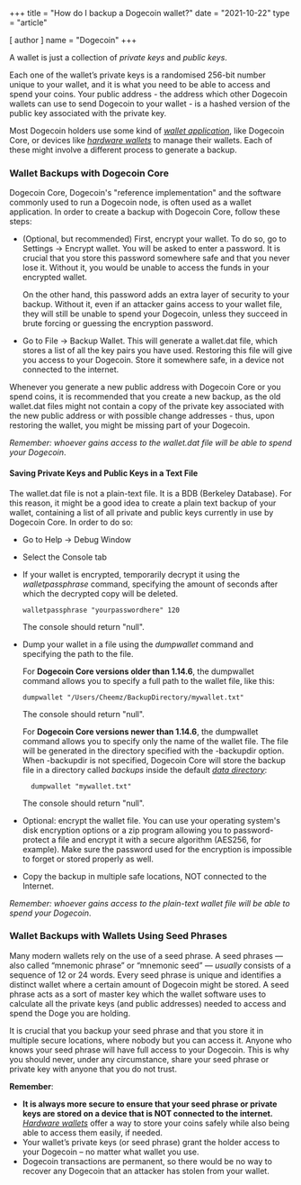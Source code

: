 +++
title = "How do I backup a Dogecoin wallet?"
date = "2021-10-22"
type = "article"

[ author ]
  name = "Dogecoin"
+++

A wallet is just a collection of *private keys* and *public keys*. 

Each one of the wallet’s private keys is a randomised 256-bit number unique to your wallet, and it is what you need to be able to access and spend your coins. Your public address - the address which other Dogecoin wallets can use to send Dogecoin to your wallet - is a hashed version of the public key associated with the private key.

Most Dogecoin holders use some kind of [*wallet application*](/dogepedia/articles/how-do-i-get-a-wallet), like Dogecoin Core, or devices like [*hardware wallets*](/dogepedia/articles/dogecoin-hardware-wallets/) to manage their wallets. Each of these might involve a different process to generate a backup. 

### Wallet Backups with Dogecoin Core

Dogecoin Core, Dogecoin's "reference implementation" and the software commonly used to run a Dogecoin node, is often used as a wallet application. In order to create a backup with Dogecoin Core, follow these steps:

- (Optional, but recommended) First, encrypt your wallet. To do so, go to Settings -> Encrypt wallet. You will be asked to enter a password. It is crucial that you store this password somewhere safe and that you never lose it. Without it, you would be unable to access the funds in your encrypted wallet. 

   On the other hand, this password adds an extra layer of security to your backup. Without it, even if an attacker gains access to your wallet file, they will still be unable to spend your Dogecoin, unless they succeed in brute forcing or guessing the encryption password.
- Go to File -> Backup Wallet. This will generate a wallet.dat file, which stores a list of all the key pairs you have used. Restoring this file will give you access to your Dogecoin. Store it somewhere safe, in a device not connected to the internet.

Whenever you generate a new public address with Dogecoin Core or you spend coins, it is recommended that you create a new backup, as the old wallet.dat files might not contain a copy of the private key associated with the new public address or with possible change addresses - thus, upon restoring the wallet, you might be missing part of your Dogecoin.

*Remember: whoever gains access to the wallet.dat file will be able to spend your Dogecoin*.

#### Saving Private Keys and Public Keys in a Text File
The wallet.dat file is not a plain-text file. It is a BDB (Berkeley Database). For this reason, it might be a good idea to create a plain text backup of your wallet, containing a list of all private and public keys currently in use by Dogecoin Core. In order to do so:

- Go to Help -> Debug Window
- Select the Console tab
- If your wallet is encrypted, temporarily decrypt it using the *walletpassphrase* command, specifying the amount of seconds after which the decrypted copy will be deleted.
	```console
    walletpassphrase "yourpasswordhere" 120
    ```
    The console should return "null".
- Dump your wallet in a file using the *dumpwallet* command and specifying the path to the file.

  For **Dogecoin Core versions older than 1.14.6**, the dumpwallet command allows you to specify a full path to the wallet file, like this:
	```console
    dumpwallet "/Users/Cheemz/BackupDirectory/mywallet.txt"
    ```
    The console should return "null".

  For **Dogecoin Core versions newer than 1.14.6**, the dumpwallet command allows you to specify only the name of the wallet file. The file will be generated in the directory specified with the -backupdir option. When -backupdir is not specified, Dogecoin Core will store the backup file in a directory called *backups* inside the default [*data directory*](/dogepedia/how-tos/operating-a-node/#data-directory):
  ```console
    dumpwallet "mywallet.txt"
    ```
    The console should return "null".

- Optional: encrypt the wallet file. You can use your operating system's disk encryption options or a zip program allowing you to password-protect a file and encrypt it with a secure algorithm (AES256, for example). Make sure the password used for the encryption is impossible to forget or stored properly as well.
- Copy the backup in multiple safe locations, NOT connected to the Internet. 

*Remember: whoever gains access to the plain-text wallet file will be able to spend your Dogecoin*.

### Wallet Backups with Wallets Using Seed Phrases

Many modern wallets rely on the use of a seed phrase. A seed phrases — also called “mnemonic phrase” or “mnemonic seed” — *usually* consists of a sequence of 12 or 24 words. Every seed phrase is unique and identifies a distinct wallet where a certain amount of Dogecoin might be stored. A seed phrase acts as a sort of master key which the wallet software uses to calculate all the private keys (and public addresses) needed to access and spend the Doge you are holding.

It is crucial that you backup your seed phrase and that you store it in multiple secure locations, where nobody but you can access it. Anyone who knows your seed phrase will have full access to your Dogecoin. This is why you should never, under any circumstance, share your seed phrase or private key with anyone that you do not trust. 

**Remember**: 
- **It is always more secure to ensure that your seed phrase or private keys are stored on a device that is NOT connected to the internet.** [*Hardware wallets*](/dogepedia/articles/dogecoin-hardware-wallets/) offer a way to store your coins safely while also being able to access them easily, if needed.
- Your wallet’s private keys (or seed phrase) grant the holder access to your Dogecoin – no matter what wallet you use.
- Dogecoin transactions are permanent, so there would be no way to recover any Dogecoin that an attacker has stolen from your wallet.
